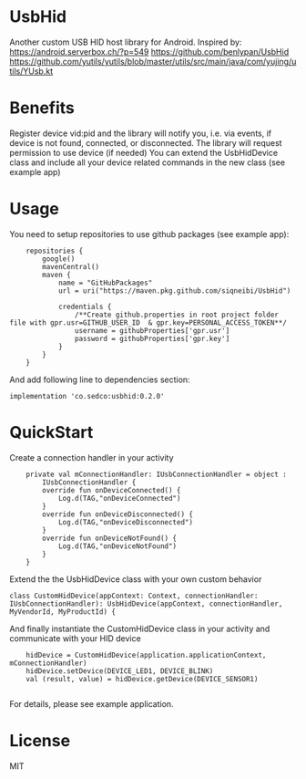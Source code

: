 # UsbHid
Another custom USB HID host library for Android. Inspired by:
https://android.serverbox.ch/?p=549
https://github.com/benlypan/UsbHid
https://github.com/yutils/yutils/blob/master/utils/src/main/java/com/yujing/utils/YUsb.kt

# Benefits
Register device vid:pid and the library will notify you, i.e. via events,  if device is not found, connected, or disconnected.
The library will request permission to use device (if needed)
You can extend the UsbHidDevice class and include all your device related commands in the new class (see example app)

# Usage
You need to setup repositories to use github packages (see example app):
```
    repositories {
        google()
        mavenCentral()
        maven {
            name = "GitHubPackages"
            url = uri("https://maven.pkg.github.com/siqneibi/UsbHid")

            credentials {
                /**Create github.properties in root project folder file with gpr.usr=GITHUB_USER_ID  & gpr.key=PERSONAL_ACCESS_TOKEN**/
                username = githubProperties['gpr.usr']
                password = githubProperties['gpr.key']
            }
        }
    }
```

And add following line to dependencies section:
```
implementation 'co.sedco:usbhid:0.2.0'
```

# QuickStart
Create a connection handler in your activity
```
    private val mConnectionHandler: IUsbConnectionHandler = object :
        IUsbConnectionHandler {
        override fun onDeviceConnected() {
            Log.d(TAG,"onDeviceConnected")
        }
        override fun onDeviceDisconnected() {
            Log.d(TAG,"onDeviceDisconnected")
        }
        override fun onDeviceNotFound() {
            Log.d(TAG,"onDeviceNotFound")
        }
    }
```

Extend the the UsbHidDevice class with your own custom behavior
```
class CustomHidDevice(appContext: Context, connectionHandler: IUsbConnectionHandler): UsbHidDevice(appContext, connectionHandler, MyVendorId, MyProductId) {
```

And finally instantiate the CustomHidDevice class in your activity and communicate with your HID device
```
    hidDevice = CustomHidDevice(application.applicationContext, mConnectionHandler)
    hidDevice.setDevice(DEVICE_LED1, DEVICE_BLINK)
    val (result, value) = hidDevice.getDevice(DEVICE_SENSOR1)
    
```

For details, please see example application.

# License
MIT